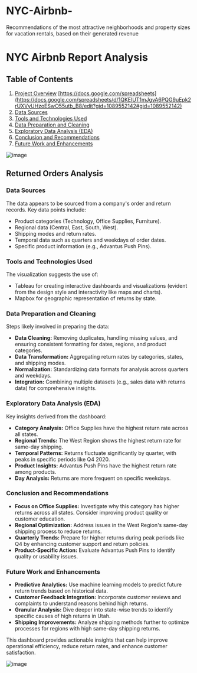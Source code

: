 # NYC-Airbnb-
Recommendations of the most attractive neighborhoods and property sizes for vacation rentals, based on their generated revenue

# NYC Airbnb Report Analysis

## Table of Contents

1. [Project Overview](#project-overview)        [https://docs.google.com/spreadsheets](https://docs.google.com/spreadsheets/d/1QKElUT1mJgvA6PQG9uEpk2rUXVyUHzoESwO55utb_B8/edit?gid=1089552142#gid=1089552142)
2. [Data Sources](#data-sources)
3. [Tools and Technologies Used](#tools-and-technologies-used)
4. [Data Preparation and Cleaning](#data-preparation-and-cleaning)
5. [Exploratory Data Analysis (EDA)](#exploratory-data-analysis-eda)
6. [Conclusion and Recommendations](#conclusion-and-recommendations)
7. [Future Work and Enhancements](#future-work-and-enhancements)

![image](https://github.com/user-attachments/assets/723fa950-41f8-455d-b8db-7ca2622846a7)


## Returned Orders Analysis

### Data Sources
The data appears to be sourced from a company's order and return records. Key data points include:

- Product categories (Technology, Office Supplies, Furniture).
- Regional data (Central, East, South, West).
- Shipping modes and return rates.
- Temporal data such as quarters and weekdays of order dates.
- Specific product information (e.g., Advantus Push Pins).

### Tools and Technologies Used
The visualization suggests the use of:

- Tableau for creating interactive dashboards and visualizations (evident from the design style and interactivity like maps and charts).
- Mapbox for geographic representation of returns by state.

### Data Preparation and Cleaning
Steps likely involved in preparing the data:

- **Data Cleaning:** Removing duplicates, handling missing values, and ensuring consistent formatting for dates, regions, and product categories.
- **Data Transformation:** Aggregating return rates by categories, states, and shipping modes.
- **Normalization:** Standardizing data formats for analysis across quarters and weekdays.
- **Integration:** Combining multiple datasets (e.g., sales data with returns data) for comprehensive insights.

### Exploratory Data Analysis (EDA)
Key insights derived from the dashboard:

- **Category Analysis:** Office Supplies have the highest return rate across all states.
- **Regional Trends:** The West Region shows the highest return rate for same-day shipping.
- **Temporal Patterns:** Returns fluctuate significantly by quarter, with peaks in specific periods like Q4 2020.
- **Product Insights:** Advantus Push Pins have the highest return rate among products.
- **Day Analysis:** Returns are more frequent on specific weekdays.

### Conclusion and Recommendations

- **Focus on Office Supplies:** Investigate why this category has higher returns across all states. Consider improving product quality or customer education.
- **Regional Optimization:** Address issues in the West Region's same-day shipping process to reduce returns.
- **Quarterly Trends:** Prepare for higher returns during peak periods like Q4 by enhancing customer support and return policies.
- **Product-Specific Action:** Evaluate Advantus Push Pins to identify quality or usability issues.

### Future Work and Enhancements

- **Predictive Analytics:** Use machine learning models to predict future return trends based on historical data.
- **Customer Feedback Integration:** Incorporate customer reviews and complaints to understand reasons behind high returns.
- **Granular Analysis:** Dive deeper into state-wise trends to identify specific causes of high returns in Utah.
- **Shipping Improvements:** Analyze shipping methods further to optimize processes for regions with high same-day shipping returns.

This dashboard provides actionable insights that can help improve operational efficiency, reduce return rates, and enhance customer satisfaction.



![image](https://github.com/user-attachments/assets/9aec7893-5c17-42f1-ac00-c9253054a3de)
